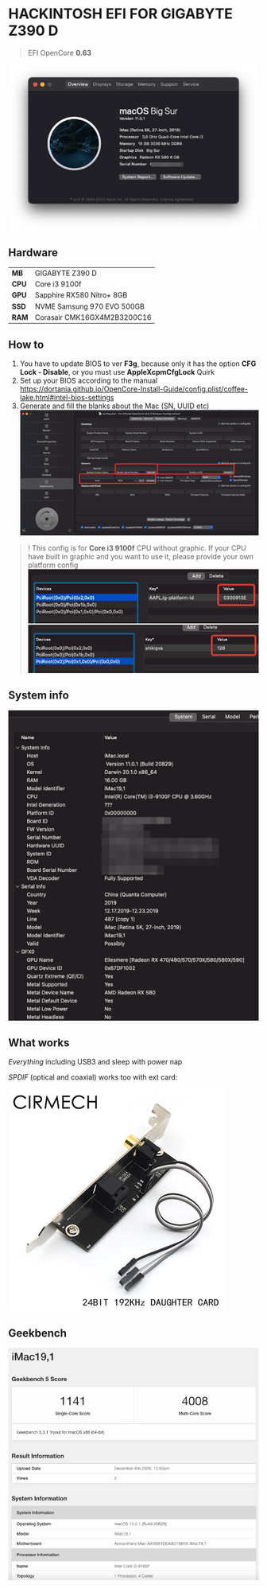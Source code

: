 HACKINTOSH EFI FOR **GIGABYTE Z390 D**
==

> EFI OpenCore **0.63**

![2020-12-07_13-49-58.png](./assets/2020-12-07_13-49-58.png)

Hardware
--

|         |                             |
| ------- | --------------------------- |
| **MB**  | GIGABYTE Z390 D             |
| **CPU** | Core i3 9100f               |
| **GPU** | Sapphire RX580 Nitro+ 8GB   |
| **SSD** | NVME Samsung 970 EVO 500GB  |
| **RAM** | Corasair CMK16GX4M2B3200C16 |

How to
--

1. You have to update BIOS to ver **F3g**, because only it has the option **CFG Lock - Disable**, or you must use **AppleXcpmCfgLock** Quirk
2. Set up your BIOS according to the manual <https://dortania.github.io/OpenCore-Install-Guide/config.plist/coffee-lake.html#intel-bios-settings>
3. Generate and fill the blanks about the Mac (SN, UUID etc)
![2020-12-07_14-04-16.png](./assets/2020-12-07_14-04-16.png)


> ! This config is for **Core i3 9100f** CPU without graphic. If your CPU have built in graphic and you want to use it, please provide your own platform config
![2020-12-07_14-13-39.png](./assets/2020-12-07_14-13-39.png)
![2020-12-07_14-14-44.png](./assets/2020-12-07_14-14-44.png)



System info
--

![2020-12-07_13-45-35.png](./assets/2020-12-07_13-45-35.png)


What works
--

*Everything* including USB3 and sleep with power nap

*SPDIF* (optical and coaxial) works too with ext card:

![bench](./assets/spdif.png)

Geekbench
--

![bench](./assets/2020-12-07_13-55-07.png)
